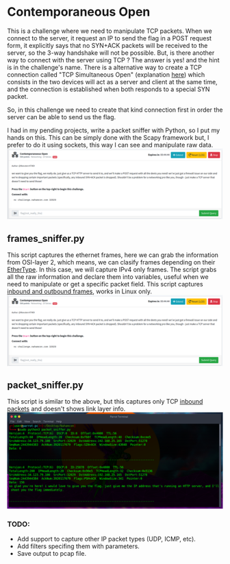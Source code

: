# Contemporaneous Open

This is a challenge where we need to manipulate TCP packets. When we connect to the server, it request an IP to send the flag in a POST
request form, it explicitly says that no SYN+ACK packets will be received to the server, so the 3-way handshake will not be possible. But, is there 
another way to connect with the server using TCP ? The answer is yes! and the hint is in the challenge's name. There is a alternative way to
create a TCP connection called "TCP Simultaneous Open" (explanation [here](https://diameter-protocol.blogspot.com/2014/03/simultaneous-open-tcp-connections.html)) which consists in the two devices will act as a server and client at
the same time, and the connection is established when both responds to a special SYN packet.

So, in this challenge we need to create that kind connection first in order the server can be able to send us the flag.

I had in my pending projects, write a packet sniffer with Python, so I put my hands on this. This can be simply done with the Scapy framework
but, I prefer to do it using sockets, this way I can see and manipulate raw data.
![screenshot](https://github.com/stevenvegar/CTF-Tools/blob/main/ContemporaneousOpen.png)


## frames_sniffer.py
This script captures the ethernet frames, here we can grab the information from OSI-layer 2, which means, we can clasify frames depending on 
their [EtherType](https://en.wikipedia.org/wiki/EtherType). In this case, we will capture IPv4 only frames. The script grabs all the raw information and declare them into variables, useful 
when we need to manipulate or get a specific packet field. This script captures <ins>inbound and outbound frames</ins>, works in Linux only.
![screenshot](https://github.com/stevenvegar/CTF-Tools/blob/main/ContemporaneousOpen.png)


## packet_sniffer.py
This script is similar to the above, but this captures only TCP <ins>inbound packets</ins> and doesn't shows link layer info.
![screenshot](https://github.com/stevenvegar/CTF-Tools/blob/main/packet_sniffer.png)


### TODO:
- Add support to capture other IP packet types (UDP, ICMP, etc).
- Add filters specifing them with parameters.
- Save output to pcap file.
